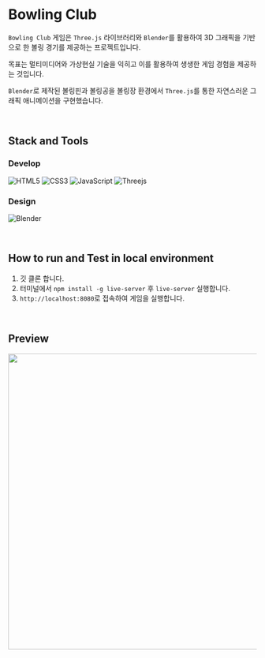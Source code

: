 # Bowling Club

`Bowling Club` 게임은 `Three.js` 라이브러리와 `Blender`를 활용하여 3D 그래픽을 기반으로 한 볼링 경기를 제공하는 프로젝트입니다.

목표는 멀티미디어와 가상현실 기술을 익히고 이를 활용하여 생생한 게임 경험을 제공하는 것입니다.

`Blender`로 제작된 볼링핀과 볼링공을 볼링장 환경에서 `Three.js`를 통한 자연스러운 그래픽 애니메이션을 구현했습니다.

<br>

## Stack and Tools

### Develop
![HTML5](https://img.shields.io/badge/html5-%23E34F26.svg?style=for-the-badge&logo=html5&logoColor=white)
![CSS3](https://img.shields.io/badge/css3-%231572B6.svg?style=for-the-badge&logo=css3&logoColor=white)
![JavaScript](https://img.shields.io/badge/javascript-%23323330.svg?style=for-the-badge&logo=javascript&logoColor=%23F7DF1E)
![Threejs](https://img.shields.io/badge/threejs-black?style=for-the-badge&logo=three.js&logoColor=white)

### Design
![Blender](https://img.shields.io/badge/blender-%23F5792A.svg?style=for-the-badge&logo=blender&logoColor=white)

<br>

## How to run and Test in local environment

1. 깃 클론 합니다.
2. 터미널에서 `npm install -g live-server` 후 `live-server` 실행합니다.
3. `http://localhost:8080`로 접속하여 게임을 실행합니다. 

<br>

## Preview

<center>
<img src="./bowling/bowling/data/guid.gif" width="600px">
</center>
